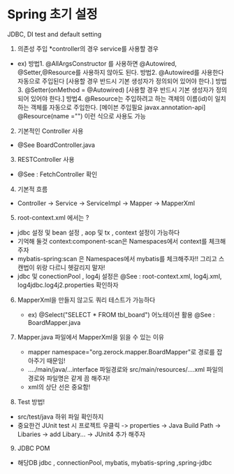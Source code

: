# Spring 초기 설정
JDBC, DI test and default   setting

1) 의존성 주입
  *controller의 경우 service를 사용할 경우
 - ex) 방법1. @AllArgsConstructor 를 사용하면 @Autowired, @Setter,@Resource를 사용하지 않아도 된다.
       방법2. @Autowired를 사용한다 자동으로 주입된다 [사용할 경우 반드시 기본 생성자가 정의되어 있어야 한다.]
       방법3. @Setter(onMethod = @Autowired) [사용할 경우 반드시 기본 생성자가 정의되어 있어야 한다.]
	   방법4. @Resource는 주입하려고 하는 객체의 이름(id)이 일치하는 객체를 자동으로 주입한다. 
	         [메이븐 주입필요 javax.annotation-api] @Resource(name ="") 이런 식으로 사용도 가능


2) 기본적인 Controller 사용 
  * @See BoardController.java
  
  
3) RESTController 사용
  * @See : FetchController 확인
  

4) 기본적 흐름
  * Controller -> Service -> ServiceImpl -> Mapper -> MapperXml
  

5) root-context.xml 에서는 ?
  - jdbc 설정 및 bean 설정 , aop 및 tx , context 설정이 가능하다
  - 기억해 둘것 context:component-scan은 Namespaces에서 context를 체크해주자
  - mybatis-spring:scan 은 Namespaces에서 mybatis를 체크해주자!! 그리고 스캔법이 위랑 다르니 헷갈리지 말자!
  - jdbc 및 conectionPool , log4j 설정은 @See : root-context.xml, log4j.xml,  log4jdbc.log4j2.properties 확인하자
  

6) MapperXml을 만들지 않고도 쿼리 테스트가 가능하다  
   - ex) @Select("SELECT * FROM tbl_board") 어노테이션 활용 
   @See : BoardMapper.java
   

7) Mapper.java 파일에서 MapperXml을 읽을 수 있는 이유
   - mapper namespace="org.zerock.mapper.BoardMapper"로 경로를 잡아주기 때문임!
   - ..../main/java/...interface 파일경로와  src/main/resources/....xml 파일의 경로와 파일명은 같게 끔 해주자!   
   - xml의 상단 선은 중요함! 
  	 <!DOCTYPE mapper PUBLIC "-//mybatis.org//DTD Mapper 3.0//EN"
	  "http://mybatis.org/dtd/mybatis-3-mapper.dtd">        
	  

8) Test 방법! 
  -	src/test/java 하위 파일 확인하지
  - 중요한건 JUnit test 시 프로젝트 우클릭 -> properties -> Java Build Path 
  	-> Libaries -> add Libary... -> JUnit4 추가 해주자 
  	

9) JDBC POM
  - 해당DB jdbc , connectionPool,  mybatis, mybatis-spring  	,spring-jdbc